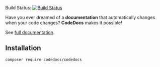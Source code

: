 Build Status: [![Build Status](https://travis-ci.org/christianblos/codedocs.svg?branch=master)](https://travis-ci.org/christianblos/codedocs)

Have you ever dreamed of a **documentation** that automatically changes when your code changes?
**CodeDocs** makes it possible!

See [full documentation](docs/index.md).

## Installation

`composer require codedocs/codedocs`
